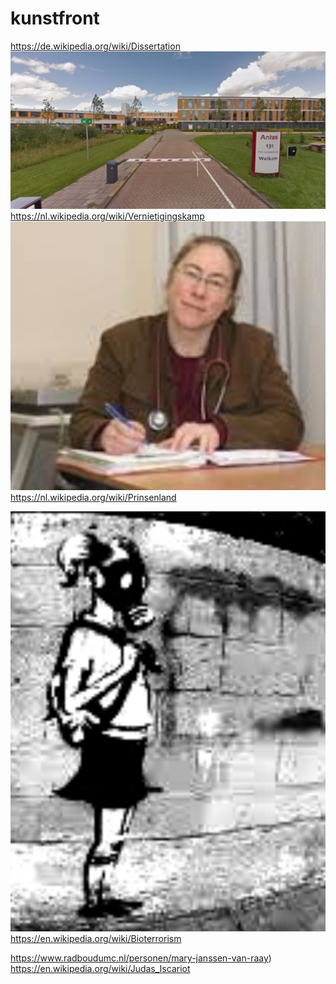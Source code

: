 # kunstfront

https://de.wikipedia.org/wiki/Dissertation
![](https://github.com/nondejus/kunstfront/blob/main/ArtBoard%20Image%20(279).jpg)  
https://nl.wikipedia.org/wiki/Vernietigingskamp
![](https://github.com/nondejus/kunstfront/blob/main/ArtBoard%20Image%20(222).jpg)
https://nl.wikipedia.org/wiki/Prinsenland

![](https://github.com/nondejus/kunstfront/blob/main/ArtBoard%20Image%20(74).jpg)  
https://en.wikipedia.org/wiki/Bioterrorism

https://www.radboudumc.nl/personen/mary-janssen-van-raay)
https://en.wikipedia.org/wiki/Judas_Iscariot

